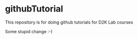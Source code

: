 # githubTutorial
This repository is for doing github tutorials for D2K Lab courses

Some stupid change :-)
